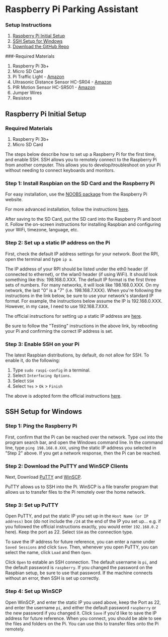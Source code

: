 # Raspberry Pi Parking Assistant

### Setup Instructions
1. [Raspberry Pi Initial Setup](#raspberry-pi-initial-setup)
2. [SSH Setup for Windows](#ssh-setup-for-windows)
3. [Download the GitHub Repo](#download-the-github-repo)

###-Required Materials

1. Raspberry Pi 3b+
2. Micro SD Card
3. Pi Traffic Light - [Amazon](https://www.amazon.com/gp/product/B00RIIGD30/ref=oh_aui_detailpage_o03_s01?ie=UTF8&psc=1)
4. Ultrasonic Distance Sensor HC-SR04 - [Amazon](https://www.amazon.com/SainSmart-HC-SR04-Ranging-Detector-Distance/dp/B004U8TOE6/ref=asc_df_B004U8TOE6/?tag=hyprod-20&linkCode=df0&hvadid=312127837151&hvpos=1o2&hvnetw=g&hvrand=16154594324665021790&hvpone=&hvptwo=&hvqmt=&hvdev=c&hvdvcmdl=&hvlocint=&hvlocphy=9008164&hvtargid=pla-459285090715&psc=1&tag=&ref=&adgrpid=57636291530&hvpone=&hvptwo=&hvadid=312127837151&hvpos=1o2&hvnetw=g&hvrand=16154594324665021790&hvqmt=&hvdev=c&hvdvcmdl=&hvlocint=&hvlocphy=9008164&hvtargid=pla-459285090715)
5. PIR Motion Sensor HC-SR501 - [Amazon](https://www.amazon.com/DIYmall-HC-SR501-Motion-Infrared-Arduino/dp/B012ZZ4LPM/ref=asc_df_B012ZZ4LPM/?tag=hyprod-20&linkCode=df0&hvadid=312141147291&hvpos=1o3&hvnetw=g&hvrand=17007910937892278118&hvpone=&hvptwo=&hvqmt=&hvdev=c&hvdvcmdl=&hvlocint=&hvlocphy=9008164&hvtargid=pla-570427408451&psc=1&tag=&ref=&adgrpid=68997874944&hvpone=&hvptwo=&hvadid=312141147291&hvpos=1o3&hvnetw=g&hvrand=17007910937892278118&hvqmt=&hvdev=c&hvdvcmdl=&hvlocint=&hvlocphy=9008164&hvtargid=pla-570427408451)
6. Jumper Wires
7. Resistors


## Raspberry Pi Initial Setup

### Required Materials
1. Raspberry Pi 3b+
2. Micro SD Card

The steps below describe how to set up a Raspberry Pi for the first time, and enable SSH. SSH allows you to remotely connect to the Raspberry Pi from another computer. This allows you to develop/troubleshoot on your Pi without needing to connect keyboards and monitors.

### Step 1: Install Raspbian on the SD Card and the Raspberry Pi

For easy installation, use the [NOOBS package](https://www.raspberrypi.org/documentation/installation/noobs.md) from the Raspberry Pi website.

For more advanced installation, follow the instructions [here](https://www.raspberrypi.org/documentation/installation/installing-images/).

After saving to the SD Card, put the SD card into the Raspberry Pi and boot it. Follow the on-screen instructions for installing Raspbian and configuring your WiFi, timezone, language, etc.

### Step 2: Set up a static IP address on the Pi

First, check the default IP address settings for your network. Boot the RPI, open the terminal and type `ip a`.

The IP address of your RPI should be listed under the eth0 header (if connected to ethernet), or the wlan0 header (if using WiFi). It should look something like this: 198.168.0.XXX. The default IP format is the first three sets of numbers. For many networks, it will look like 198.168.0.XXX. On my network, the last "0" is a "7" (i.e. 198.168.7.XXX). When you're following the instructions in the link below, be sure to use your network's standard IP format. For example, the instructions below assume the IP is 192.168.0.XXX. However, in my case, I need to use 192.168.7.XXX.  

The official instructions for setting up a static IP address are [here](https://www.raspberrypi.org/learning/networking-lessons/rpi-static-ip-address/).

Be sure to follow the "Testing" instructions in the above link, by rebooting your Pi and confirming the correct IP address is set.

### Step 3: Enable SSH on your Pi

The latest Raspbian distributions, by default, do not allow for SSH. To enable it, do the following:

1. Type `sudo raspi-config` in a terminal.
2. Select `Interfacing Options`.
3. Select `SSH`
4. Select `Yes` > `Ok` > `Finish`

The above is adopted form the official instructions [here](https://www.raspberrypi.org/documentation/remote-access/ssh/).

## SSH Setup for Windows

### Step 1: Ping the Raspberry Pi
First, confirm that the Pi can be reached over the network. Type `cmd` into the program search bar, and open the Windows command line.
In the command line, type `ping 198.168.0.XXX`, using the static IP address you selected in "Step 2" above. If you get a network response, then the Pi can be reached.

### Step 2: Download the PuTTY and WinSCP Clients
Next, Download [PuTTY](https://www.putty.org/) and [WinSCP](https://winscp.net/eng/download.php).

PuTTY allows us to SSH into the Pi. WinSCP is a file transfer program that allows us to transfer files to the Pi remotely over the home network.

### Step 3: Set up PuTTY

Open PuTTY, and put the static IP you set up in the `Host Name (or IP address)` box (do not include the `/24` at the end of the IP you set up... e.g. if you followed the official instructions exactly, you would enter `192.168.0.2` here). Keep the port as 22. Select `SSH` as the connection type.

To save the IP address for future reference, you can enter a name under `Saved Sessions` and click `Save`. Then, whenever you open PuTTY, you can select the name, click `Load` and then `Open`.

Click `Open` to estable an SSH connection. The default username is `pi`, and the default password is `raspberry`. If you changed the password on the Raspbian setup, be sure to use that password. If the machine connects without an error, then SSH is set up correctly.

### Step 4: Set up WinSCP

Open WinSCP, and enter the static IP you used above, keep the Port as 22, and enter the username `pi`, and either the default password `raspberry` or the new password if you changed it. Click `Save` if you'd like to save the IP address for future reference. When you connect, you should be able to see the files and folders on the Pi. You can use this to transfer files onto the Pi remotely.
